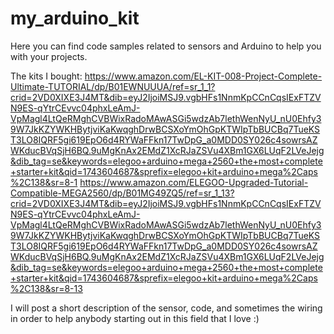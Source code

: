 # my_arduino_kit
Here you can find code samples related to sensors and Arduino to help you with your projects.

The kits I bought:
https://www.amazon.com/EL-KIT-008-Project-Complete-Ultimate-TUTORIAL/dp/B01EWNUUUA/ref=sr_1_1?crid=2VD0XIXE3J4MT&dib=eyJ2IjoiMSJ9.vgbHFs1NnmKpCCnCqsIExFTZVN9ES-qYtrCEvvc04phxLeAmJ-VpMagl4LtQeRMghCVBWixRadoMAwASGi5wdzAb7lethWenNyU_nU0Ehfy39W7JkKZYWKHBytjviKaKwqghDrwBCSXoYmOhGpKTWIpTbBUCBq7TueKST3LO8IQRF5gi619EpO6d4RYWaFFkn17TwDpG_a0MDD0SY026c4sowrsAZWKducBVqSjH6BQ.9uMgKnAx2EMdZ1XcRJaZSVu4XBm1GX6LUqF2LVeJejg&dib_tag=se&keywords=elegoo+arduino+mega+2560+the+most+complete+starter+kit&qid=1743604687&sprefix=elegoo+kit+arduino+mega%2Caps%2C138&sr=8-1
https://www.amazon.com/ELEGOO-Upgraded-Tutorial-Compatible-MEGA2560/dp/B01MG49ZQ5/ref=sr_1_13?crid=2VD0XIXE3J4MT&dib=eyJ2IjoiMSJ9.vgbHFs1NnmKpCCnCqsIExFTZVN9ES-qYtrCEvvc04phxLeAmJ-VpMagl4LtQeRMghCVBWixRadoMAwASGi5wdzAb7lethWenNyU_nU0Ehfy39W7JkKZYWKHBytjviKaKwqghDrwBCSXoYmOhGpKTWIpTbBUCBq7TueKST3LO8IQRF5gi619EpO6d4RYWaFFkn17TwDpG_a0MDD0SY026c4sowrsAZWKducBVqSjH6BQ.9uMgKnAx2EMdZ1XcRJaZSVu4XBm1GX6LUqF2LVeJejg&dib_tag=se&keywords=elegoo+arduino+mega+2560+the+most+complete+starter+kit&qid=1743604687&sprefix=elegoo+kit+arduino+mega%2Caps%2C138&sr=8-13

I will post a short description of the sensor, code, and sometimes the wiring in order to help anybody starting out in this field that I love :)
